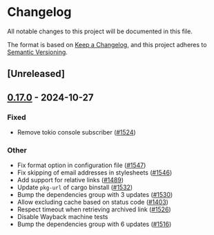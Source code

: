 # Changelog

All notable changes to this project will be documented in this file.

The format is based on [Keep a Changelog](https://keepachangelog.com/en/1.0.0/),
and this project adheres to [Semantic Versioning](https://semver.org/spec/v2.0.0.html).

## [Unreleased]

## [0.17.0](https://github.com/lycheeverse/lychee/compare/lychee-v0.16.1...lychee-v0.17.0) - 2024-10-27

### Fixed

- Remove tokio console subscriber ([#1524](https://github.com/lycheeverse/lychee/pull/1524))

### Other

- Fix format option in configuration file ([#1547](https://github.com/lycheeverse/lychee/pull/1547))
- Fix skipping of email addresses in stylesheets ([#1546](https://github.com/lycheeverse/lychee/pull/1546))
- Add support for relative links ([#1489](https://github.com/lycheeverse/lychee/pull/1489))
- Update `pkg-url` of cargo binstall ([#1532](https://github.com/lycheeverse/lychee/pull/1532))
- Bump the dependencies group with 3 updates ([#1530](https://github.com/lycheeverse/lychee/pull/1530))
- Allow excluding cache based on status code ([#1403](https://github.com/lycheeverse/lychee/pull/1403))
- Respect timeout when retrieving archived link ([#1526](https://github.com/lycheeverse/lychee/pull/1526))
- Disable Wayback machine tests
- Bump the dependencies group with 6 updates ([#1516](https://github.com/lycheeverse/lychee/pull/1516))
